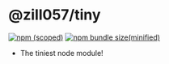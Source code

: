 # @zill057/tiny

[![npm (scoped)](https://img.shields.io/npm/v/@zill057/tiny)](https://github.com/zill057/tiny)
[![npm bundle size(minified)](https://img.shields.io/bundlephobia/min/@zill057/tiny)](https://github.com/zill057/tiny)

* The tiniest node module!
